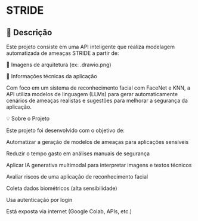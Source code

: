 # STRIDE

## 📌 Descrição

Este projeto consiste em uma API inteligente que realiza modelagem automatizada de ameaças STRIDE a partir de:

📸 Imagens de arquitetura (ex: .drawio.png)

🧾 Informações técnicas da aplicação

Com foco em um sistema de reconhecimento facial com FaceNet e KNN, a API utiliza modelos de linguagem (LLMs) para gerar automaticamente cenários de ameaças realistas e sugestões para melhorar a segurança da aplicação.

💡 Sobre o Projeto

Este projeto foi desenvolvido com o objetivo de:

Automatizar a geração de modelos de ameaças para aplicações sensíveis

Reduzir o tempo gasto em análises manuais de segurança

Aplicar IA generativa multimodal para interpretar imagens e textos técnicos

Avaliar riscos de uma aplicação de reconhecimento facial

Coleta dados biométricos (alta sensibilidade)

Usa autenticação por login

Está exposta via internet (Google Colab, APIs, etc.)

  


